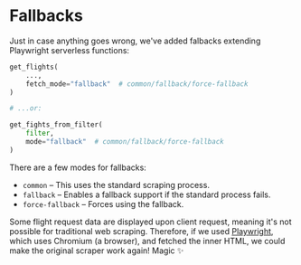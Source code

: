 # Fallbacks
Just in case anything goes wrong, we've added falbacks extending Playwright serverless functions:

```python
get_flights(
    ..., 
    fetch_mode="fallback"  # common/fallback/force-fallback
)

# ...or:

get_fights_from_filter(
    filter, 
    mode="fallback"  # common/fallback/force-fallback
)
```

There are a few modes for fallbacks:
- `common` – This uses the standard scraping process.
- `fallback` – Enables a fallback support if the standard process fails.
- `force-fallback` – Forces using the fallback.

Some flight request data are displayed upon client request, meaning it's not possible for traditional web scraping. Therefore, if we used [Playwright](https://try.playwright.tech), which uses Chromium (a browser), and fetched the inner HTML, we could make the original scraper work again! Magic :sparkles:
